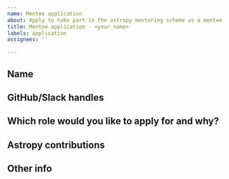 ```yaml
---
name: Mentee application
about: Apply to take part in the astropy mentoring scheme as a mentee
title: Mentee application - <your name>
labels: application
assignees: ''

---
```


## Name

<!-- Please give your name -->

## GitHub/Slack handles

<!-- Please give the username you use on GitHub and Slack (if they are different) so that we know who to associate the application with.  -->

## Which role would you like to apply for and why?

<!-- The aim of the mentoring program is to eventually enable you to join the astropy team. Let us know which role you are interested in and what interests you about it. This will help us find you a suitable mentor. -->

## Astropy contributions

<!-- Tell us what contributions you have made to astropy, either to the code base or to the community more generally if appropriate. Please provide links to relevant PRs to support your application. -->

## Other info

<!-- Use this section to provide any other information you think we should know about you or your application. -->
